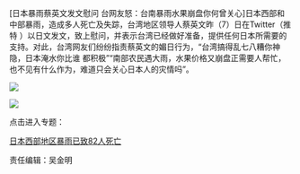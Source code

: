 [日本暴雨蔡英文发文慰问 台网友怒：台南暴雨水果崩盘你何曾关心]日本西部和中部暴雨，造成多人死亡及失踪，台湾地区领导人蔡英文昨（7）日在Twitter（推特
）以日文发文，致上慰问，并表示台湾已经做好准备，提供任何日本所需要的支持。对此，台湾网友们纷纷指责蔡英文的媚日行为，“台湾搞得乱七八糟你神隐，日本淹水你比谁
都积极”“南部农民遇大雨，水果价格又崩盘正需要人帮忙，也不见有什么作为，难道只会关心日本人的灾情吗”。

![](http://wx4.sinaimg.cn/large/65e1a554ly1ft26jgypr5j20iu08b76o.jpg)

![](http://wx4.sinaimg.cn/large/65e1a554ly1ft26ji7ja3j20m80dvdmk.jpg)

点击进入专题：

[日本西部地区暴雨已致82人死亡](http://news.sina.cn/news_zt/japanstorm1807)

责任编辑：吴金明

